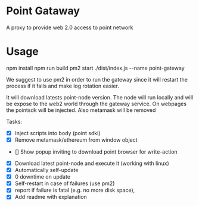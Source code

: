 # Point Gataway

A proxy to provide web 2.0 access to point network

# Usage
npm install
npm run build
pm2 start ./dist/index.js --name point-gateway

We suggest to use pm2 in order to run the gateway since it will restart the process if it fails and make log rotation easier.

It will download latests point-node version. The node will run locally and will be expose to the web2 world through the gateway service.
On webpages the pointsdk will be injected.
Also metamask will be removed

Tasks:

  - [x] Inject scripts into body (point sdki)
  - [x] Remove metamask/ethereum from window object
  - [] Show popup inviting to download point browser for write-action
  - [x] Download latest point-node and execute it (working with linux)
  - [x] Automatically self-update
  - [x] 0 downtime on update
  - [x] Self-restart in case of failures (use pm2)
  - [x] report if failure is fatal (e.g. no more disk space),
  - [x] Add readme with explanation